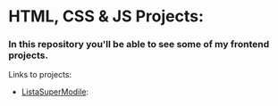 # HTML, CSS & JS Projects:

### In this repository you'll be able to see some of my frontend projects. 

Links to projects: 

* [ListaSuperModile](https://listasupermobile.web.app):


